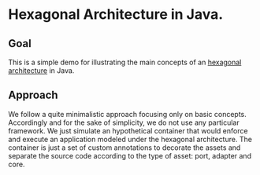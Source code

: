 # Hexagonal Architecture in Java.
## Goal
This is a simple demo for illustrating the main concepts of an [hexagonal architecture](wiki_hex) in Java.
## Approach
We follow a quite minimalistic approach focusing only on basic concepts. Accordingly and for the sake of simplicity, we do not use any particular framework. We just simulate an hypothetical container that would enforce and execute an application modeled under the hexagonal architecture. The container is just a set of custom annotations to decorate the assets and separate the source code according to the type of asset: port, adapter and core.


[wiki_hex]: https://en.wikipedia.org/wiki/Hexagonal_architecture_(software)
